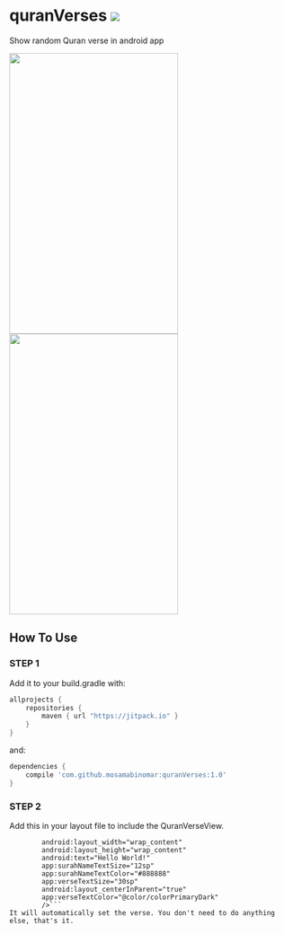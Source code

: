 # quranVerses [![](https://jitpack.io/v/mosamabinomar/quranVerses.svg)](https://jitpack.io/#mosamabinomar/quranVerses)
Show random Quran verse in android app
<div>
  <img src="https://raw.githubusercontent.com/mosamabinomar/quranVerses/master/screens/english.png" width="300" height="500"/>
  <img src="https://raw.githubusercontent.com/mosamabinomar/quranVerses/master/screens/arabic.png" width="300" height="500"/> 
</div>

## How To Use
### STEP 1
Add it to your build.gradle with:
```gradle
allprojects {
    repositories {
        maven { url "https://jitpack.io" }
    }
}
```
and:

```gradle
dependencies {
    compile 'com.github.mosamabinomar:quranVerses:1.0'
}
```
### STEP 2
Add this in your layout file to include the QuranVerseView. 
```    <com.bullhead.quranquotes.views.QuranVerseView
        android:layout_width="wrap_content"
        android:layout_height="wrap_content"
        android:text="Hello World!"
        app:surahNameTextSize="12sp"
        app:surahNameTextColor="#888888"
        app:verseTextSize="30sp"
        android:layout_centerInParent="true"
        app:verseTextColor="@color/colorPrimaryDark"
        />```
It will automatically set the verse. You don't need to do anything else, that's it.
